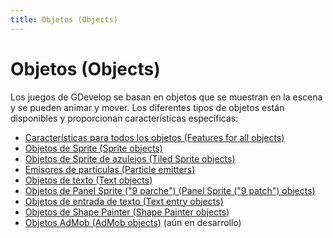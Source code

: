 ```yaml
---
title: Objetos (Objects)
---
```

# Objetos (Objects)

Los juegos de GDevelop se basan en objetos que se muestran en la escena y se pueden animar y mover. Los diferentes tipos de objetos están disponibles y proporcionan características específicas:

* [Características para todos los objetos (Features for all objects)](/gdevelop5/objects/base_object)
* [Objetos de Sprite (Sprite objects)](/gdevelop5/objects/sprite)
* [Objetos de Sprite de azulejos (Tiled Sprite objects)](/gdevelop5/objects/tiled_sprite)
* [Emisores de partículas (Particle emitters)](/gdevelop5/objects/particles_emitter)
* [Objetos de texto (Text objects)](/gdevelop5/objects/text)
* [Objetos de Panel Sprite ("9 parche") (Panel Sprite ("9 patch") objects)](/gdevelop5/objects/panel_sprite)
* [Objetos de entrada de texto (Text entry objects)](/gdevelop5/objects/text_entry)
* [Objetos de Shape Painter (Shape Painter objects)](/gdevelop5/objects/shape_painter)
* [Objetos AdMob (AdMob objects)](/gdevelop/objects/admob) (aún en desarrollo)
